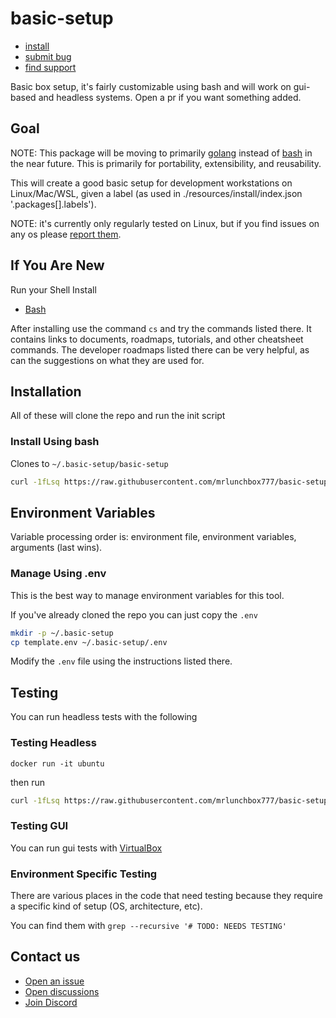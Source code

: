 # basic-setup

* [install](#install-using-bash)
* [submit bug](https://github.com/mrlunchbox777/basic-setup/issues/new?assignees=&labels=bug&template=bug.yaml&title=%5BBug%5D%3A+)
* [find support](https://github.com/mrlunchbox777/basic-setup/blob/main/.github/SUPPORT.md)

Basic box setup, it's fairly customizable using bash and will work on gui-based and headless systems. Open a pr if you want something added.

## Goal

NOTE: This package will be moving to primarily [golang](https://go.dev/) instead of [bash](https://www.gnu.org/software/bash/) in the near future. This is primarily for portability, extensibility, and reusability.

This will create a good basic setup for development workstations on Linux/Mac/WSL, given a label (as used in ./resources/install/index.json '.packages[].labels').

NOTE: it's currently only regularly tested on Linux, but if you find issues on any os please [report them](https://github.com/mrlunchbox777/basic-setup/issues/new).

## If You Are New

Run your Shell Install

* [Bash](#install-using-bash)

After installing use the command `cs` and try the commands listed there. It contains links to documents, roadmaps, tutorials, and other cheatsheet commands. The developer roadmaps listed there can be very helpful, as can the suggestions on what they are used for.

## Installation

All of these will clone the repo and run the init script

### Install Using bash

Clones to `~/.basic-setup/basic-setup`

```bash
curl -1fLsq https://raw.githubusercontent.com/mrlunchbox777/basic-setup/main/basic-setup.sh | sh
```

## Environment Variables

Variable processing order is: environment file, environment variables, arguments (last wins).

### Manage Using .env

This is the best way to manage environment variables for this tool.

If you've already cloned the repo you can just copy the `.env`
```bash
mkdir -p ~/.basic-setup
cp template.env ~/.basic-setup/.env
```

Modify the `.env` file using the instructions listed there.

## Testing

You can run headless tests with the following

### Testing Headless

`docker run -it ubuntu`

then run

```bash
curl -1fLsq https://raw.githubusercontent.com/mrlunchbox777/basic-setup/main/basic-setup.sh | sh
```

### Testing GUI

You can run gui tests with [VirtualBox](https://www.virtualbox.org/wiki/Downloads)

### Environment Specific Testing

There are various places in the code that need testing because they require a specific kind of setup (OS, architecture, etc).

You can find them with `grep --recursive '# TODO: NEEDS TESTING'`

## Contact us

* [Open an issue](https://github.com/mrlunchbox777/basic-setup/issues/new/choose)
* [Open discussions](https://github.com/mrlunchbox777/basic-setup/discussions)
* [Join Discord](https://discord.gg/D68RzfvBhC)
